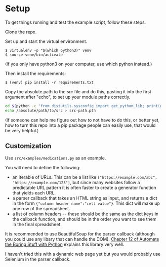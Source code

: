 # Setup

To get things running and test the example script, follow these steps.

Clone the repo. 

Set up and start the virtual environment.

```
$ virtualenv -p "$(which python3)" venv
$ source venv/bin/activate
```

(If you only have python3 on your computer, use which python instead.)

Then install the requirements:

```
$ (venv) pip install -r requirements.txt
```

Copy the absolute path to the src file and do this, pasting it into the first argument after "echo", to set up your module paths correctly. 

```bash
cd $(python -c "from distutils.sysconfig import get_python_lib; print(get_python_lib())")
echo /absolute/path/to/src > src-path.pth
```

(If someone can help me figure out how to not have to do this, or better yet, how to turn this repo into a pip package people can easily use, that would be very helpful.)

## Customization

Use `src/examples/medications.py` as an example. 

You will need to define the following: 

* an iterable of URLs. This can be a list like `["https://example.com/abc", "https://example.com/123"]`, but since many websites follow a predictable URL pattern it is often faster to create a generator function that yields each URL. 
* a parser callback that takes an HTML string as input, and returns a dict in the form `{"column header name":"cell value"}`. This dict will make up one row of the spreadsheet. 
* a list of column headers -- these should be the same as the dict keys in the callback function, and should be in the order you want to see them in the final spreadsheet. 

It is recommended to use BeautifulSoup for the parser callback (although you could use any libary that can handle the DOM). [Chapter 12 of Automate the Boring Stuff with Python](https://automatetheboringstuff.com/2e/chapter12/) explains this library very well. 

I haven't tried this with a dynamic web page yet but you would probably use Selenium in the parser callback.